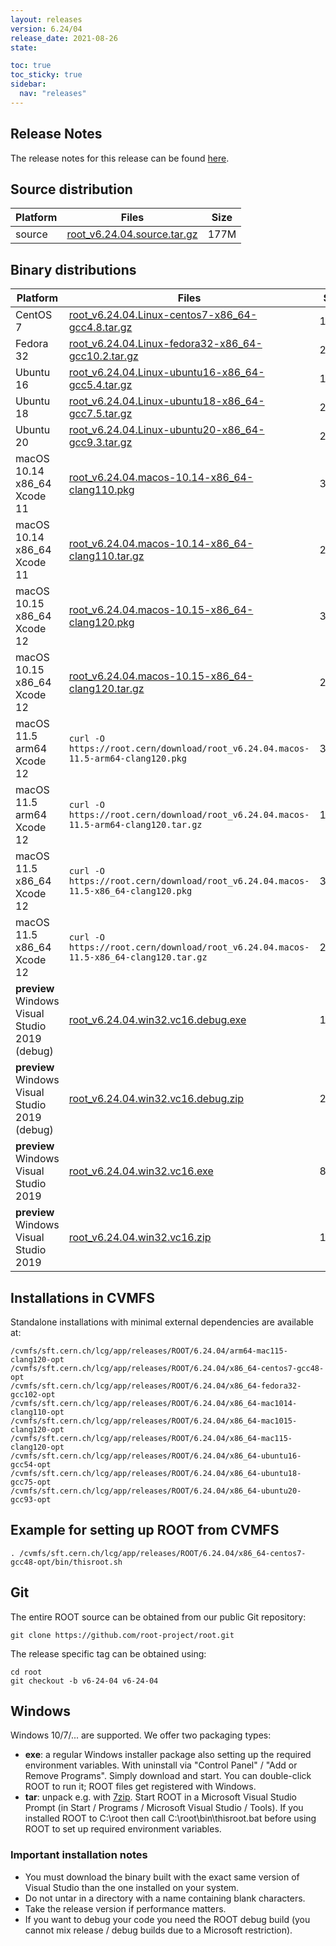 ```yaml
---
layout: releases
version: 6.24/04
release_date: 2021-08-26
state:

toc: true
toc_sticky: true
sidebar:
  nav: "releases"
---
```



## Release Notes

The release notes for this release can be found [here](https://root.cern/doc/v624/release-notes.html#release-6.2404).

## Source distribution

| Platform       | Files | Size |
|-----------|-------|-----|
| source | [root_v6.24.04.source.tar.gz](https://root.cern/download/root_v6.24.04.source.tar.gz) | 177M |


## Binary distributions

| Platform       | Files | Size |
|-----------|-------|-----|
| CentOS 7 | [root_v6.24.04.Linux-centos7-x86_64-gcc4.8.tar.gz](https://root.cern/download/root_v6.24.04.Linux-centos7-x86_64-gcc4.8.tar.gz) | 183M |
| Fedora 32 | [root_v6.24.04.Linux-fedora32-x86_64-gcc10.2.tar.gz](https://root.cern/download/root_v6.24.04.Linux-fedora32-x86_64-gcc10.2.tar.gz) | 265M |
| Ubuntu 16 | [root_v6.24.04.Linux-ubuntu16-x86_64-gcc5.4.tar.gz](https://root.cern/download/root_v6.24.04.Linux-ubuntu16-x86_64-gcc5.4.tar.gz) | 195M |
| Ubuntu 18 | [root_v6.24.04.Linux-ubuntu18-x86_64-gcc7.5.tar.gz](https://root.cern/download/root_v6.24.04.Linux-ubuntu18-x86_64-gcc7.5.tar.gz) | 256M |
| Ubuntu 20 | [root_v6.24.04.Linux-ubuntu20-x86_64-gcc9.3.tar.gz](https://root.cern/download/root_v6.24.04.Linux-ubuntu20-x86_64-gcc9.3.tar.gz) | 254M |
| macOS 10.14 x86_64 Xcode 11 | [root_v6.24.04.macos-10.14-x86_64-clang110.pkg](https://root.cern/download/root_v6.24.04.macos-10.14-x86_64-clang110.pkg) | 326M |
| macOS 10.14 x86_64 Xcode 11 | [root_v6.24.04.macos-10.14-x86_64-clang110.tar.gz](https://root.cern/download/root_v6.24.04.macos-10.14-x86_64-clang110.tar.gz) | 210M |
| macOS 10.15 x86_64 Xcode 12 | [root_v6.24.04.macos-10.15-x86_64-clang120.pkg](https://root.cern/download/root_v6.24.04.macos-10.15-x86_64-clang120.pkg) | 320M |
| macOS 10.15 x86_64 Xcode 12 | [root_v6.24.04.macos-10.15-x86_64-clang120.tar.gz](https://root.cern/download/root_v6.24.04.macos-10.15-x86_64-clang120.tar.gz) | 207M |
| macOS 11.5 arm64 Xcode 12 | `curl -O https://root.cern/download/root_v6.24.04.macos-11.5-arm64-clang120.pkg` | 303M |
| macOS 11.5 arm64 Xcode 12 | `curl -O https://root.cern/download/root_v6.24.04.macos-11.5-arm64-clang120.tar.gz` | 194M |
| macOS 11.5 x86_64 Xcode 12 | `curl -O https://root.cern/download/root_v6.24.04.macos-11.5-x86_64-clang120.pkg` | 318M |
| macOS 11.5 x86_64 Xcode 12 | `curl -O https://root.cern/download/root_v6.24.04.macos-11.5-x86_64-clang120.tar.gz` | 206M |
| **preview** Windows Visual Studio 2019 (debug) | [root_v6.24.04.win32.vc16.debug.exe](https://root.cern/download/root_v6.24.04.win32.vc16.debug.exe) | 160M |
| **preview** Windows Visual Studio 2019 (debug) | [root_v6.24.04.win32.vc16.debug.zip](https://root.cern/download/root_v6.24.04.win32.vc16.debug.zip) | 235M |
| **preview** Windows Visual Studio 2019 | [root_v6.24.04.win32.vc16.exe](https://root.cern/download/root_v6.24.04.win32.vc16.exe) |  86M |
| **preview** Windows Visual Studio 2019 | [root_v6.24.04.win32.vc16.zip](https://root.cern/download/root_v6.24.04.win32.vc16.zip) | 116M |

## Installations in CVMFS

Standalone installations with minimal external dependencies are available at:
~~~
/cvmfs/sft.cern.ch/lcg/app/releases/ROOT/6.24.04/arm64-mac115-clang120-opt
/cvmfs/sft.cern.ch/lcg/app/releases/ROOT/6.24.04/x86_64-centos7-gcc48-opt
/cvmfs/sft.cern.ch/lcg/app/releases/ROOT/6.24.04/x86_64-fedora32-gcc102-opt
/cvmfs/sft.cern.ch/lcg/app/releases/ROOT/6.24.04/x86_64-mac1014-clang110-opt
/cvmfs/sft.cern.ch/lcg/app/releases/ROOT/6.24.04/x86_64-mac1015-clang120-opt
/cvmfs/sft.cern.ch/lcg/app/releases/ROOT/6.24.04/x86_64-mac115-clang120-opt
/cvmfs/sft.cern.ch/lcg/app/releases/ROOT/6.24.04/x86_64-ubuntu16-gcc54-opt
/cvmfs/sft.cern.ch/lcg/app/releases/ROOT/6.24.04/x86_64-ubuntu18-gcc75-opt
/cvmfs/sft.cern.ch/lcg/app/releases/ROOT/6.24.04/x86_64-ubuntu20-gcc93-opt
~~~


## Example for setting up ROOT from CVMFS

~~~
. /cvmfs/sft.cern.ch/lcg/app/releases/ROOT/6.24.04/x86_64-centos7-gcc48-opt/bin/thisroot.sh
~~~

## Git

The entire ROOT source can be obtained from our public Git repository:

~~~
git clone https://github.com/root-project/root.git
~~~
The release specific tag can be obtained using:
~~~
cd root
git checkout -b v6-24-04 v6-24-04
~~~


## Windows

Windows 10/7/... are supported. We offer two packaging types:

 * **exe**: a regular Windows installer package also setting up the required environment variables. With uninstall via "Control Panel" / "Add or Remove Programs". Simply download and start. You can double-click ROOT to run it; ROOT files get registered with Windows.
 * **tar**: unpack e.g. with [7zip](https://www.7-zip.org). Start ROOT in a Microsoft Visual Studio Prompt (in Start / Programs / Microsoft Visual Studio / Tools). If you installed ROOT to C:\root then call C:\root\bin\thisroot.bat before using ROOT to set up required environment variables.

### Important installation notes

 * You must download the binary built with the exact same version of Visual Studio than the one installed on your system.
 * Do not untar in a directory with a name containing blank characters.
 * Take the release version if performance matters.
 * If you want to debug your code you need the ROOT debug build (you cannot mix release / debug builds due to a Microsoft restriction).
